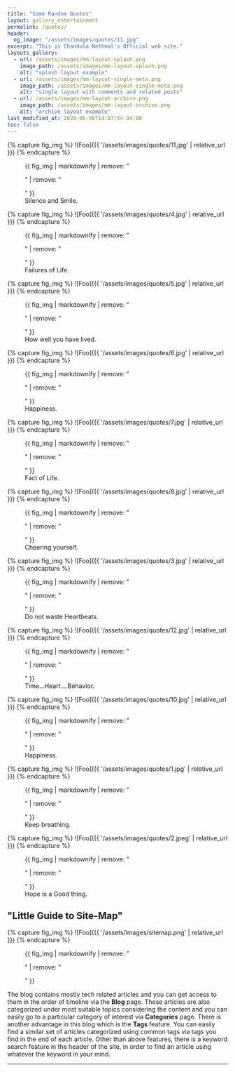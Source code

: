 ```yaml
---
title: "Some Random Quotes"
layout: gallery_entertainment
permalink: /quotes/
header:
  og_image: "/assets/images/quotes/11.jpg" 
excerpt: "This is Chandula Nethmal's Official web site."
layouts_gallery:
  - url: /assets/images/mm-layout-splash.png
    image_path: /assets/images/mm-layout-splash.png
    alt: "splash layout example"
  - url: /assets/images/mm-layout-single-meta.png
    image_path: /assets/images/mm-layout-single-meta.png
    alt: "single layout with comments and related posts"
  - url: /assets/images/mm-layout-archive.png
    image_path: /assets/images/mm-layout-archive.png
    alt: "archive layout example"
last_modified_at: 2020-05-08T14:07:54-04:00
toc: false
---
```


{% capture fig_img %}
![Foo]({{ '/assets/images/quotes/11.jpg' | relative_url }})
{% endcapture %}

<figure>
  {{ fig_img | markdownify | remove: "<p>" | remove: "</p>" }}
  <figcaption>Silence and Smile.</figcaption>
</figure>

{% capture fig_img %}
![Foo]({{ '/assets/images/quotes/4.jpg' | relative_url }})
{% endcapture %}

<figure>
  {{ fig_img | markdownify | remove: "<p>" | remove: "</p>" }}
  <figcaption>Failures of Life.</figcaption>
</figure>

{% capture fig_img %}
![Foo]({{ '/assets/images/quotes/5.jpg' | relative_url }})
{% endcapture %}

<figure>
  {{ fig_img | markdownify | remove: "<p>" | remove: "</p>" }}
  <figcaption>How well you have lived.</figcaption>
</figure>

{% capture fig_img %}
![Foo]({{ '/assets/images/quotes/6.jpg' | relative_url }})
{% endcapture %}

<figure>
  {{ fig_img | markdownify | remove: "<p>" | remove: "</p>" }}
  <figcaption>Happiness.</figcaption>
</figure>

{% capture fig_img %}
![Foo]({{ '/assets/images/quotes/7.jpg' | relative_url }})
{% endcapture %}

<figure>
  {{ fig_img | markdownify | remove: "<p>" | remove: "</p>" }}
  <figcaption>Fact of Life.</figcaption>
</figure>

{% capture fig_img %}
![Foo]({{ '/assets/images/quotes/8.jpg' | relative_url }})
{% endcapture %}

<figure>
  {{ fig_img | markdownify | remove: "<p>" | remove: "</p>" }}
  <figcaption>Cheering yourself.</figcaption>
</figure>

{% capture fig_img %}
![Foo]({{ '/assets/images/quotes/3.jpg' | relative_url }})
{% endcapture %}

<figure>
  {{ fig_img | markdownify | remove: "<p>" | remove: "</p>" }}
  <figcaption>Do not waste Heartbeats.</figcaption>
</figure>

{% capture fig_img %}
![Foo]({{ '/assets/images/quotes/12.jpg' | relative_url }})
{% endcapture %}

<figure>
  {{ fig_img | markdownify | remove: "<p>" | remove: "</p>" }}
  <figcaption>Time...Heart....Behavior.</figcaption>
</figure>

{% capture fig_img %}
![Foo]({{ '/assets/images/quotes/10.jpg' | relative_url }})
{% endcapture %}

<figure>
  {{ fig_img | markdownify | remove: "<p>" | remove: "</p>" }}
  <figcaption>Happiness.</figcaption>
</figure>



{% capture fig_img %}
![Foo]({{ '/assets/images/quotes/1.jpg' | relative_url }})
{% endcapture %}

<figure>
  {{ fig_img | markdownify | remove: "<p>" | remove: "</p>" }}
  <figcaption>Keep breathing.</figcaption>
</figure>

{% capture fig_img %}
![Foo]({{ '/assets/images/quotes/2.jpeg' | relative_url }})
{% endcapture %}

<figure>
  {{ fig_img | markdownify | remove: "<p>" | remove: "</p>" }}
  <figcaption>Hope is a Good thing.</figcaption>
</figure>

## "Little Guide to Site-Map"

{% capture fig_img %}
![Foo]({{ '/assets/images/sitemap.png' | relative_url }})
{% endcapture %}
<figure>
  {{ fig_img | markdownify | remove: "<p>" | remove: "</p>" }}
  <figcaption></figcaption>
</figure>

The blog contains mostly tech related articles and you can get access to them in the order of timeline via the **Blog** page. These articles are also categorized under most suitable topics considering the content and you can easily go to a particular category of interest via **Categories** page. There is another advantage in this blog which is the **Tags** feature. You can easily find a similar set of articles categorized using common tags via tags you find in the end of each article. Other than above features, there is a keyword search feature in the header of the site, in order to find an article using whatever the keyword in your mind.


---




